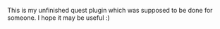 This is my unfinished quest plugin which was supposed to be done for someone. I hope it may be useful :)

